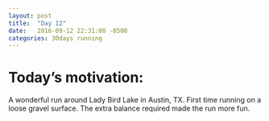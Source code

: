 ```yaml
---
layout: post
title:  "Day 12"
date:   2016-09-12 22:31:00 -0500
categories: 30days running
---
```

# Today’s motivation:

A wonderful run around Lady Bird Lake in Austin, TX. First time running on a loose gravel surface. The extra balance required made the run more fun.

<amp-img width="600" height="450" alt="Day 12 - Snapped a screenshot at 5km" layout="responsive" src="{{ site.baseurl }}/img/day12.jpg "></amp-img>